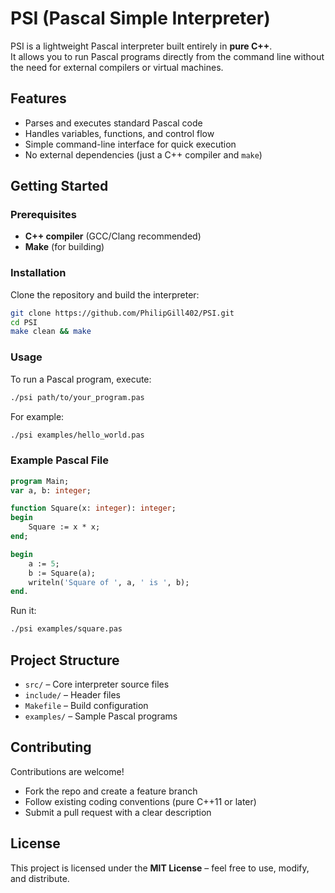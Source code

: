 # PSI (Pascal Simple Interpreter)

PSI is a lightweight Pascal interpreter built entirely in **pure C++**.  
It allows you to run Pascal programs directly from the command line without the need for external compilers or virtual machines.

## Features
- Parses and executes standard Pascal code  
- Handles variables, functions, and control flow  
- Simple command-line interface for quick execution  
- No external dependencies (just a C++ compiler and `make`)  

## Getting Started

### Prerequisites
- **C++ compiler** (GCC/Clang recommended)
- **Make** (for building)

### Installation
Clone the repository and build the interpreter:
```bash
git clone https://github.com/PhilipGill402/PSI.git
cd PSI
make clean && make
```

### Usage
To run a Pascal program, execute:
```bash
./psi path/to/your_program.pas
```

For example:
```bash
./psi examples/hello_world.pas
```

### Example Pascal File
```pascal
program Main;
var a, b: integer;

function Square(x: integer): integer;
begin
    Square := x * x;
end;

begin
    a := 5;
    b := Square(a);
    writeln('Square of ', a, ' is ', b);
end.
```

Run it:
```bash
./psi examples/square.pas
```

## Project Structure
- `src/` – Core interpreter source files  
- `include/` – Header files  
- `Makefile` – Build configuration  
- `examples/` – Sample Pascal programs  

## Contributing
Contributions are welcome!  
- Fork the repo and create a feature branch  
- Follow existing coding conventions (pure C++11 or later)  
- Submit a pull request with a clear description

## License
This project is licensed under the **MIT License** – feel free to use, modify, and distribute.
